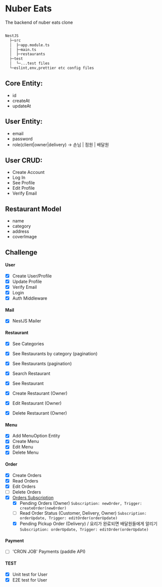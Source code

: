 # Nuber Eats

The backend of nuber eats clone

```bash

NestJS
  ├─src
  │  ├─app.module.ts
  │  ├─main.ts
  │  ├─restaurants
  ├─test
  │  └─...test files
  └─eslint,env,prettier etc config files

```

## Core Entity:

- id
- createAt
- updateAt

## User Entity:

- email
- password
- role(client|owner|delivery) -> 손님 | 점원 | 배달원

## User CRUD:

- Create Account
- Log In
- See Profile
- Edit Profile
- Verify Email

## Restaurant Model

- name
- category
- address
- coverImage

## Challenge

#### User

- [x] Create User/Profile
- [x] Update Profile
- [x] Verify Email
- [x] Login
- [x] Auth Middleware

#### Mail

- [x] NestJS Mailer

#### Restaurant

- [x] See Categories
- [x] See Restaurants by category (pagination)
- [x] See Restaurants (pagination)
- [x] Search Restaurant
- [x] See Restaurant

- [x] Create Restaurant (Owner)
- [x] Edit Restaurant (Owner)
- [x] Delete Restaurant (Owner)

#### Menu

- [x] Add MenuOption Entity
- [x] Create Menu
- [x] Edit Menu
- [x] Delete Menu

#### Order

- [x] Create Orders
- [x] Read Orders
- [x] Edit Orders
- [ ] Delete Orders
- [x] [Orders Subscription](https://www.npmjs.com/package/graphql-subscriptions)
  - [x] Pending Orders (Owner) `Subscription: newOrder, Trigger: createOrder(newOrder)`
  - [ ] Read Order Status (Customer, Delivery, Owner) `Subscription: orderUpdate, Trigger: editOrder(orderUpdate)`
  - [x] Pending Pickup Order (Delivery) / 요리가 완료되면 배달원들에게 알리기 `Subscription: orderUpdate, Trigger: editOrder(orderUpdate)`

#### Payment

- [ ] 'CRON JOB' Payments (paddle API)

#### TEST

- [x] Unit test for User
- [x] E2E test for User
